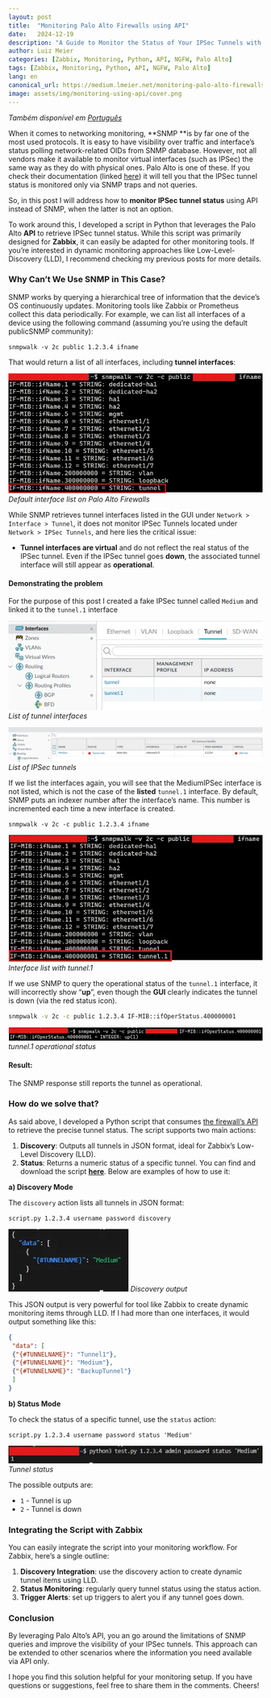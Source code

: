 ```yaml
---
layout:	post
title:	"Monitoring Palo Alto Firewalls using API"
date:	2024-12-19
description: "A Guide to Monitor the Status of Your IPSec Tunnels with Python and API integration."
author: Luiz Meier
categories: [Zabbix, Monitoring, Python, API, NGFW, Palo Alto]
tags: [Zabbix, Monitoring, Python, API, NGFW, Palo Alto]
lang: en
canonical_url: https://medium.lmeier.net/monitoring-palo-alto-firewalls-using-api-187df8b30aa6
image: assets/img/monitoring-using-api/cover.png
---
```


*Também disponível em* [*Português*](https://blog.lmeier.net/posts/usando-api-para-monitorar-ipsec-da-palo-alto/)

When it comes to networking monitoring, **SNMP **is by far one of the most used protocols. It is easy to have visibility over traffic and interface’s status polling network-related OIDs from SNMP database. However, not all vendors make it available to monitor virtual interfaces (such as IPSec) the same way as they do with physical ones. Palo Alto is one of these. If you check their documentation (linked [here](https://knowledgebase.paloaltonetworks.com/KCSArticleDetail?id=kA10g000000ClgECAS)) it will tell you that the IPSec tunnel status is monitored only via SNMP traps and not queries.

So, in this post I will address how to **monitor IPSec tunnel status** using API instead of SNMP, when the latter is not an option.

To work around this, I developed a script in Python that leverages the Palo Alto **API** to retrieve IPSec tunnel status. While this script was primarily designed for **Zabbix**, it can easily be adapted for other monitoring tools. If you’re interested in dynamic monitoring approaches like Low-Level-Discovery (LLD), I recommend checking my previous posts for more details.

### Why Can’t We Use SNMP in This Case?

SNMP works by querying a hierarchical tree of information that the device’s OS continuously updates. Monitoring tools like Zabbix or Prometheus collect this data periodically. For example, we can list all interfaces of a device using the following command (assuming you’re using the default publicSNMP community):

```shell
snmpwalk -v 2c public 1.2.3.4 ifname
```

That would return a list of all interfaces, including **tunnel interfaces**:

![Default interface list on Palo Alto Firewalls](assets/img/monitoring-using-api/default-interface-list.png)
*Default interface list on Palo Alto Firewalls*

While SNMP retrieves tunnel interfaces listed in the GUI under `Network > Interface > Tunnel`, it does not monitor IPSec Tunnels located under `Network > IPSec Tunnels`, and here lies the critical issue:

* **Tunnel interfaces are virtual** and do not reflect the real status of the IPSec tunnel. Even if the IPSec tunnel goes **down**, the associated tunnel interface will still appear as **operational**.


#### Demonstrating the problem

For the purpose of this post I created a fake IPSec tunnel called `Medium` and linked it to the `tunnel.1` interface

![List of tunnel interfaces](assets/img/monitoring-using-api/list-tunnel-interfaces.png)
*List of tunnel interfaces*

![List of IPSec tunnels](assets/img/monitoring-using-api/list-ipsec-tunnels.png)
*List of IPSec tunnels*

If we list the interfaces again, you will see that the MediumIPSec interface is not listed, which is not the case of the **listed** `tunnel.1` interface. By default, SNMP puts an indexer number after the interface’s name. This number is incremented each time a new interface is created.

```shell
snmpwalk -v 2c -c public 1.2.3.4 ifname
```

![Interface list with tunnel.1](assets/img/monitoring-using-api/interface-list-with-tunnel-1.png)
*Interface list with tunnel.1*

If we use SNMP to query the operational status of the `tunnel.1` interface, it will incorrectly show “**up**”, even though the **GUI** clearly indicates the tunnel is down (via the red status icon).

```bash
snmpwalk -v 2c -c public 1.2.3.4 IF-MIB::ifOperStatus.400000001
```

![tunnel.1 operational status](assets/img/monitoring-using-api/tunnel-1-operation-status.png)
*tunnel.1 operational status*

#### Result:

The SNMP response still reports the tunnel as operational.

### How do we solve that?

As said above, I developed a Python script that consumes [the firewall’s API](https://docs.paloaltonetworks.com/pan-os/11-1/pan-os-panorama-api) to retrieve the precise tunnel status. The script supports two main actions:

1. **Discovery**: Outputs all tunnels in JSON format, ideal for Zabbix’s Low-Level Discovery (LLD).
2. **Status**: Returns a numeric status of a specific tunnel.
You can find and download the script [**here**](https://github.com/LuizMeier/Zabbix/blob/master/Palo%20Alto/IPSec_EN.py). Below are examples of how to use it:

**a) Discovery Mode**

The ``discovery`` action lists all tunnels in JSON format:

```shell
script.py 1.2.3.4 username password discovery
```

![Discovery output](assets/img/monitoring-using-api/discovery-output.png)
*Discovery output*

This JSON output is very powerful for tool like Zabbix to create dynamic monitoring items through LLD. If I had more than one interfaces, it would output something like this:

```json
{  
 "data": [  
 {"{#TUNNELNAME}": "Tunnel1"},  
 {"{#TUNNELNAME}": "Medium"},  
 {"{#TUNNELNAME}": "BackupTunnel"}  
 ]  
}
```

**b) Status Mode**

To check the status of a specific tunnel, use the `status` action:

```shell
script.py 1.2.3.4 username password status 'Medium'
```

![Tunnel status](assets/img/monitoring-using-api/tunnel-status.png)
*Tunnel status*

The possible outputs are:

* `1` - Tunnel is up
* `2` - Tunnel is down

### Integrating the Script with Zabbix

You can easily integrate the script into your monitoring workflow. For Zabbix, here’s a single outline:

1. **Discovery Integration**: use the discovery action to create dynamic tunnel items using LLD.
2. **Status Monitoring**: regularly query tunnel status using the status action.
3. **Trigger Alerts**: set up triggers to alert you if any tunnel goes down.

### Conclusion

By leveraging Palo Alto’s API, you an go around the limitations of SNMP queries and improve the visibility of your IPSec tunnels. This approach can be extended to other scenarios where the information you need available via API only.

I hope you find this solution helpful for your monitoring setup. If you have questions or suggestions, feel free to share them in the comments. Cheers!